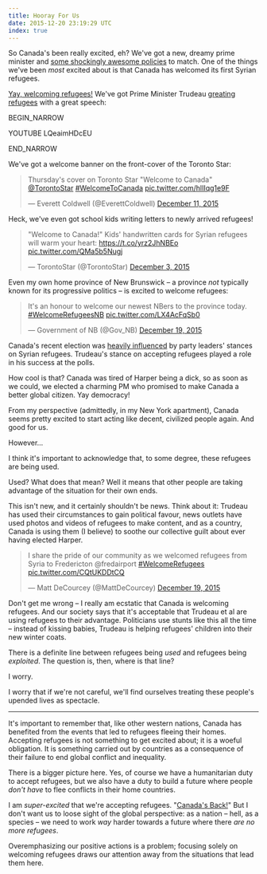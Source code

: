 ```yaml
---
title: Hooray For Us
date: 2015-12-20 23:19:29 UTC
index: true
---
```


So Canada's been really excited, eh? We've got a new, dreamy prime minister and [some shockingly awesome policies](http://www.nationalobserver.com/2015/12/07/news/canada-shocks-cop21-big-new-climate-commitment) to match. One of the things we've been _most_ excited about is that Canada has welcomed its first Syrian refugees.

<!-- more -->

[Yay, welcoming refugees!](http://www.thestar.com/news/gta/2015/12/11/syrian-refugees-arriving-at-pearson-tonight-but-well-wishers-asked-to-stay-home.html) We've got Prime Minister Trudeau [greating refugees](http://www.huffingtonpost.ca/2015/12/11/first-flight-of-syrian-refugees-expected-to-arrive-today-in-toronto_n_8767700.html) with a great speech:

BEGIN_NARROW

YOUTUBE LQeaimHDcEU

END_NARROW

We've got a welcome banner on the front-cover of the Toronto Star:

<blockquote class="twitter-tweet" lang="en"><p lang="en" dir="ltr">Thursday&#39;s cover on Toronto Star &quot;Welcome to Canada&quot;&#10;<a href="https://twitter.com/TorontoStar">@TorontoStar</a> <a href="https://twitter.com/hashtag/WelcomeToCanada?src=hash">#WelcomeToCanada</a> <a href="https://t.co/hlIIqg1e9F">pic.twitter.com/hlIIqg1e9F</a></p>&mdash; Everett Coldwell (@EverettColdwell) <a href="https://twitter.com/EverettColdwell/status/675181922088275969">December 11, 2015</a></blockquote>

Heck, we've even got school kids writing letters to newly arrived refugees!

<blockquote class="twitter-tweet" lang="en"><p lang="en" dir="ltr">&quot;Welcome to Canada!&quot; Kids&#39; handwritten cards for Syrian refugees will warm your heart: <a href="https://t.co/yrz2JhNBEo">https://t.co/yrz2JhNBEo</a> <a href="https://t.co/QMa5b5Nugj">pic.twitter.com/QMa5b5Nugj</a></p>&mdash; TorontoStar (@TorontoStar) <a href="https://twitter.com/TorontoStar/status/672410015215566848">December 3, 2015</a></blockquote>

Even my own home province of New Brunswick – a province _not_ typically known for its progressive politics – is excited to welcome refugees:

<blockquote class="twitter-tweet" lang="en"><p lang="en" dir="ltr">It&#39;s an honour to welcome our newest NBers to the province today. <a href="https://twitter.com/hashtag/WelcomeRefugeesNB?src=hash">#WelcomeRefugeesNB</a> <a href="https://t.co/LX4AcFqSb0">pic.twitter.com/LX4AcFqSb0</a></p>&mdash; Government of NB (@Gov_NB) <a href="https://twitter.com/Gov_NB/status/678334439521452032">December 19, 2015</a></blockquote> 

Canada's recent election was [heavily influenced](http://globalelectioninsights.ca/federal/refugee-crisis-what-are-countries-doing-about-it/) by party leaders' stances on Syrian refugees. Trudeau's stance on accepting refugees played a role in his success at the polls.

How cool is that? Canada was tired of Harper being a dick, so as soon as we could, we elected a charming PM who promised to make Canada a better global citizen. Yay democracy!

From my perspective (admittedly, in my New York apartment), Canada seems pretty excited to start acting like decent, civilized people again. And good for us.

However...

I think it's important to acknowledge that, to some degree, these refugees are being used. 

Used? What does that mean? Well it means that other people are taking advantage of the situation for their own ends.

This isn't new, and it certainly shouldn't be news. Think about it: Trudeau has used their circumstances to gain political favour, news outlets have used photos and videos of refugees to make content, and as a country, Canada is using them (I believe) to soothe our collective guilt about ever having elected Harper.

<blockquote class="twitter-tweet" lang="en"><p lang="en" dir="ltr">I share the pride of our community as we welcomed refugees from Syria to Fredericton @fredairport <a href="https://twitter.com/hashtag/WelcomeRefugees?src=hash">#WelcomeRefugees</a> <a href="https://t.co/CQtUKDDtCQ">pic.twitter.com/CQtUKDDtCQ</a></p>&mdash; Matt DeCourcey (@MattDeCourcey) <a href="https://twitter.com/MattDeCourcey/status/678312666335678465">December 19, 2015</a></blockquote>

Don't get me wrong – I really am ecstatic that Canada is welcoming refugees. And our society says that it's acceptable that Trudeau et al are using refugees to their advantage. Politicians use stunts like this all the time – instead of kissing babies, Trudeau is helping refugees' children into their new winter coats. 

There is a definite line between refugees being _used_ and refugees being _exploited_. The question is, then, where is that line?

I worry.

I worry that if we're not careful, we'll find ourselves treating these people's upended lives as spectacle.

---

It's important to remember that, like other western nations, Canada has benefited from the events that led to refugees fleeing their homes. Accepting refugees is not something to get excited about; it is a woeful obligation. It is something carried out by countries as a consequence of their failure to end global conflict and inequality.

There is a bigger picture here. Yes, of course we have a humanitarian duty to accept refugees, but we also have a duty to build a future where people _don't have_ to flee conflicts in their home countries.

I am _super-excited_ that we're accepting refugees. "[Canada's Back!](http://www.huffingtonpost.ca/2015/10/20/trudeau-election-campaign_n_8331266.html)" But I don't want us to loose sight of the global perspective: as a nation – hell, as a species – we need to work _way_ harder towards a future where there _are no more refugees_.

Overemphasizing our positive actions is a problem; focusing solely on welcoming refugees draws our attention away from the situations that lead them here.

<script async src="//platform.twitter.com/widgets.js" charset="utf-8"></script>